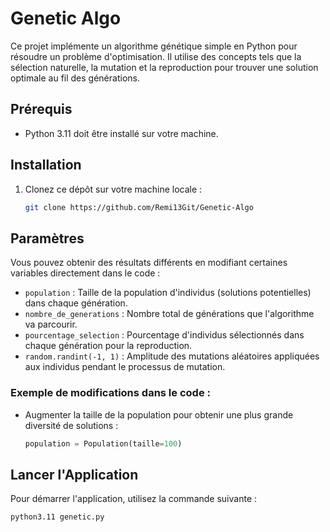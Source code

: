 # Genetic Algo

Ce projet implémente un algorithme génétique simple en Python pour résoudre un problème d'optimisation. Il utilise des concepts tels que la sélection naturelle, la mutation et la reproduction pour trouver une solution optimale au fil des générations.

## Prérequis

- Python 3.11 doit être installé sur votre machine.

## Installation

1. Clonez ce dépôt sur votre machine locale :

   ```bash
   git clone https://github.com/Remi13Git/Genetic-Algo


## Paramètres

Vous pouvez obtenir des résultats différents en modifiant certaines variables directement dans le code :

- `population` : Taille de la population d'individus (solutions potentielles) dans chaque génération.
- `nombre_de_generations` : Nombre total de générations que l'algorithme va parcourir.
- `pourcentage_selection` : Pourcentage d'individus sélectionnés dans chaque génération pour la reproduction.
- `random.randint(-1, 1)` : Amplitude des mutations aléatoires appliquées aux individus pendant le processus de mutation.

### Exemple de modifications dans le code :

- Augmenter la taille de la population pour obtenir une plus grande diversité de solutions :
  ```python
  population = Population(taille=100)

## Lancer l'Application

Pour démarrer l'application, utilisez la commande suivante :

```bash
python3.11 genetic.py